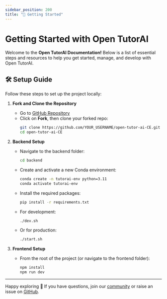 ```yaml
---
sidebar_position: 200
title: "🚀 Getting Started"
---
```


# Getting Started with Open TutorAI

Welcome to the **Open TutorAI Documentation!** Below is a list of essential steps and resources to help you get started, manage, and develop with Open TutorAI.

## 🛠️ Setup Guide

Follow these steps to set up the project locally:

1. **Fork and Clone the Repository**
   - Go to [GitHub Repository](https://github.com/R2D-dev/open-tutor-ai-CE)
   - Click on **Fork**, then clone your forked repo:
     ```bash
     git clone https://github.com/YOUR_USERNAME/open-tutor-ai-CE.git
     cd open-tutor-ai-CE
     ```

2. **Backend Setup**
   - Navigate to the backend folder:
     ```bash
     cd backend
     ```
   - Create and activate a new Conda environment:
     ```bash
     conda create -n tutorai-env python=3.11
     conda activate tutorai-env
     ```
   - Install the required packages:
     ```bash
     pip install -r requirements.txt
     ```

   - For development:
     ```bash
     ./dev.sh
     ```
   - Or for production:
     ```bash
     ./start.sh
     ```

3. **Frontend Setup**
   - From the root of the project (or navigate to the frontend folder):
     ```bash
     npm install
     npm run dev
     ```

---
Happy exploring 🎉 If you have questions, join our [community](https://discord.gg/BTQtE2deEm) or raise an issue on [GitHub](https://github.com/R2D-dev/open-tutor-ai-CE).

